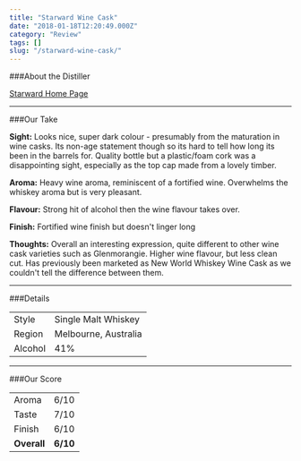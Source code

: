 ```yaml
---
title: "Starward Wine Cask"
date: "2018-01-18T12:20:49.000Z"
category: "Review"
tags: []
slug: "/starward-wine-cask/"
---
```

###About the Distiller


[Starward Home Page](https://starward.com.au/#)

---

###Our Take

**Sight:**
Looks nice, super dark colour - presumably from the maturation in wine casks.  Its non-age statement though so its hard to tell how long its been in the barrels for.  Quality bottle but a plastic/foam cork was a disappointing sight, especially as the top cap made from a lovely timber.

**Aroma:** 
Heavy wine aroma, reminiscent of a fortified wine.  Overwhelms the whiskey aroma but is very pleasant.

**Flavour:** 
Strong hit of alcohol then the wine flavour takes over.

**Finish:** 
Fortified wine finish but doesn't linger long

**Thoughts:**
Overall an interesting expression, quite different to other wine cask varieties such as Glenmorangie.  Higher wine flavour, but less clean cut.  Has previously been marketed as New World Whiskey Wine Cask as we couldn't tell the difference between them.

---

###Details
<table>  
<tr>  
<td class="grey">Style</td><td>Single Malt Whiskey</td>  
</tr>  
<tr>  
<td class="grey">Region</td><td>Melbourne, Australia</td>  
</tr>  
<tr>  
<td class="grey">Alcohol</td><td>41%</td>  
</tr>  
</table>


---

###Our Score
<table class="score-table">  
<tr>  
<td class="grey">Aroma</td><td>6/10</td>  
</tr>  
<tr>  
<td class="grey">Taste</td><td>7/10</td>  
</tr>  
<tr>  
<td class="grey">Finish</td><td>6/10</td>  
</tr>  
<tr>  
<td class="grey"><strong>Overall</strong></td><td><strong>6/10</strong></td>  
</tr>  
</table>
    